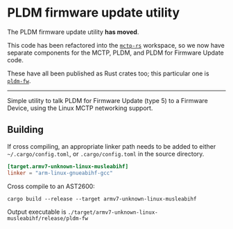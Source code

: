 # PLDM firmware update utility

The PLDM firmware update utility **has moved**.

This code has been refactored into the
[`mctp-rs`](https://github.com/CodeConstruct/mctp-rs) workspace, so we now
have separate components for the MCTP, PLDM, and PLDM for Firmware Update
code.

These have all been published as Rust crates too; this particular one
is [`pldm-fw`](https://crates.io/crates/pldm-fw).

---

Simple utility to talk PLDM for Firmware Update (type 5) to a Firmware Device,
using the Linux MCTP networking support.

## Building

If cross compiling, an appropriate linker path needs to be added to either `~/.cargo/config.toml`, or
`.cargo/config.toml` in the source directory.

```toml
[target.armv7-unknown-linux-musleabihf]
linker = "arm-linux-gnueabihf-gcc"
```

Cross compile to an AST2600:

```
cargo build --release --target armv7-unknown-linux-musleabihf
```

Output executable is `./target/armv7-unknown-linux-musleabihf/release/pldm-fw`
